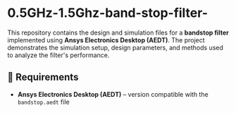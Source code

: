 # 0.5GHz-1.5Ghz-band-stop-filter-

This repository contains the design and simulation files for a **bandstop filter** implemented using **Ansys Electronics Desktop (AEDT)**. The project demonstrates the simulation setup, design parameters, and methods used to analyze the filter's performance.

## 📌 Requirements

- **Ansys Electronics Desktop (AEDT)** – version compatible with the `bandstop.aedt` file  

